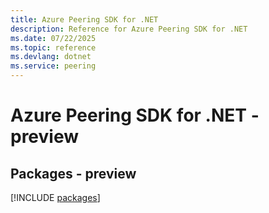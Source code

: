 ```yaml
---
title: Azure Peering SDK for .NET
description: Reference for Azure Peering SDK for .NET
ms.date: 07/22/2025
ms.topic: reference
ms.devlang: dotnet
ms.service: peering
---
```

# Azure Peering SDK for .NET - preview
## Packages - preview
[!INCLUDE [packages](peering-index.md)]
